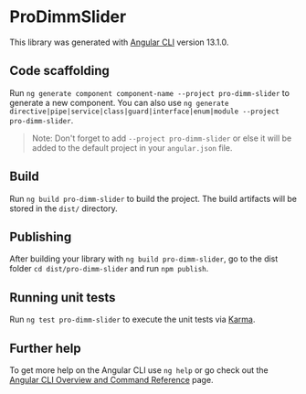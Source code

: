 # ProDimmSlider

This library was generated with [Angular CLI](https://github.com/angular/angular-cli) version 13.1.0.

## Code scaffolding

Run `ng generate component component-name --project pro-dimm-slider` to generate a new component. You can also use `ng generate directive|pipe|service|class|guard|interface|enum|module --project pro-dimm-slider`.
> Note: Don't forget to add `--project pro-dimm-slider` or else it will be added to the default project in your `angular.json` file. 

## Build

Run `ng build pro-dimm-slider` to build the project. The build artifacts will be stored in the `dist/` directory.

## Publishing

After building your library with `ng build pro-dimm-slider`, go to the dist folder `cd dist/pro-dimm-slider` and run `npm publish`.

## Running unit tests

Run `ng test pro-dimm-slider` to execute the unit tests via [Karma](https://karma-runner.github.io).

## Further help

To get more help on the Angular CLI use `ng help` or go check out the [Angular CLI Overview and Command Reference](https://angular.io/cli) page.
